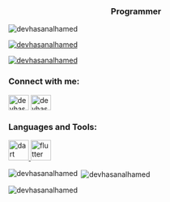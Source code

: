 <h3 align="center">Programmer</h3>

<p align="left"> <img src="https://komarev.com/ghpvc/?username=devhasanalhamed&label=Profile%20views&color=0e75b6&style=flat" alt="devhasanalhamed" /> </p>

<p align="left"> <a href="https://github.com/ryo-ma/github-profile-trophy"><img src="https://github-profile-trophy.vercel.app/?username=devhasanalhamed" alt="devhasanalhamed" /></a> </p>

<p align="left"> <a href="https://twitter.com/devhasanalhamed" target="blank"><img src="https://img.shields.io/twitter/follow/devhasanalhamed?logo=twitter&style=for-the-badge" alt="devhasanalhamed" /></a> </p>

<h3 align="left">Connect with me:</h3>
<p align="left">
<a href="https://twitter.com/devhasanalhamed" target="blank"><img align="center" src="https://raw.githubusercontent.com/rahuldkjain/github-profile-readme-generator/master/src/images/icons/Social/twitter.svg" alt="devhasanalhamed" height="30" width="40" /></a>
<a href="https://instagram.com/devhasanalhamed" target="blank"><img align="center" src="https://raw.githubusercontent.com/rahuldkjain/github-profile-readme-generator/master/src/images/icons/Social/instagram.svg" alt="devhasanalhamed" height="30" width="40" /></a>
</p>

<h3 align="left">Languages and Tools:</h3>
<p align="left"> <a href="https://dart.dev" target="_blank" rel="noreferrer"> <img src="https://www.vectorlogo.zone/logos/dartlang/dartlang-icon.svg" alt="dart" width="40" height="40"/> </a> <a href="https://flutter.dev" target="_blank" rel="noreferrer"> <img src="https://www.vectorlogo.zone/logos/flutterio/flutterio-icon.svg" alt="flutter" width="40" height="40"/> </a> </p>

<p><img align="left" src="https://github-readme-stats.vercel.app/api/top-langs?username=devhasanalhamed&show_icons=true&locale=en&layout=compact" alt="devhasanalhamed" /></p>

<p>&nbsp;<img align="center" src="https://github-readme-stats.vercel.app/api?username=devhasanalhamed&show_icons=true&locale=en" alt="devhasanalhamed" /></p>

<p><img align="center" src="https://github-readme-streak-stats.herokuapp.com/?user=devhasanalhamed&" alt="devhasanalhamed" /></p>

